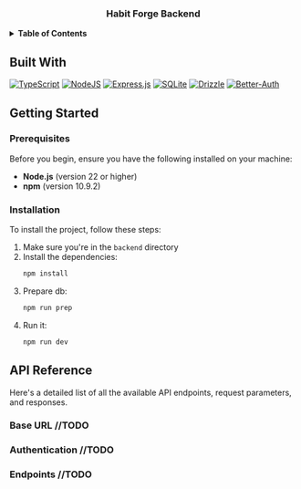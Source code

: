<h3 align="center">Habit Forge Backend</h3>

<details>

<summary><strong>Table of Contents</strong></summary>

- [Built With](#built-with-)
- [Getting Started](#getting-started-)
  - [Prerequisites](#prerequisites-)
  - [Installation](#installation-)
- [API Reference](#api-reference-)
  - [Base URL](#base-url-)
  - [Authentication](#authentication-)
  - [Endpoints](#endpoints-)
    - [Get All Posts](#get-all-posts)
    - [Create a New Post](#create-a-new-post)

</details>

## Built With

[![TypeScript](https://img.shields.io/badge/TypeScript-007ACC?style=for-the-badge&logo=typescript&logoColor=white)](https://www.typescriptlang.org/)
[![NodeJS](https://img.shields.io/badge/Node.js-6DA55F?logo=node.js&logoColor=white)](https://nodejs.org/en)
[![Express.js](https://img.shields.io/badge/Express.js-%23404d59.svg?logo=express&logoColor=%2361DAFB)](https://expressjs.com/)
[![SQLite](https://img.shields.io/badge/SQLite-%2307405e.svg?logo=sqlite&logoColor=white)](https://sqlite.org/)
[![Drizzle](https://img.shields.io/badge/Drizzle-C5F74F?logo=drizzle&logoColor=000)](https://orm.drizzle.team/)
[![Better-Auth](https://img.shields.io/badge/BetterAuth-black?style=for-the-badge&logoColor=white)](https://www.better-auth.com/)

## Getting Started

### Prerequisites

Before you begin, ensure you have the following installed on your machine:

- **Node.js** (version 22 or higher)
- **npm** (version 10.9.2)

### Installation

To install the project, follow these steps:

1. Make sure you're in the `backend` directory
2. Install the dependencies:
   ```bash
   npm install
   ```
3. Prepare db:
   ```bash
   npm run prep
   ```
4. Run it:
   ```bash
   npm run dev
   ```

## API Reference

Here's a detailed list of all the available API endpoints, request parameters, and responses.

### Base URL //TODO

### Authentication //TODO

### Endpoints //TODO

<!--
#### Get All Posts

**Endpoint:** `GET /posts`

**Description:** Fetches a list of all posts.

**Query Parameters:**

| Parameter | Type     | Description                                         |
| --------- | -------- | --------------------------------------------------- |
| `page`    | `number` | The page number (default: 1)                        |
| `limit`   | `number` | The number of posts to fetch per page (default: 10) |

**Response:**

```json
{
  "data": [
    {
      "id": 1,
      "title": "Post Title",
      "content": "Post content goes here.",
      "author": "Author Name",
      "created_at": "2024-12-01T12:00:00Z"
    },
    ...
  ],
  "meta": {
    "total": 100,
    "page": 1,
    "limit": 10
  }
}
```

#### Create a New Post

**Endpoint:** `POST /posts`

**Description:** Creates a new post.

**Request Body:**

```json
{
  "title": "New Post Title",
  "content": "Content of the new post.",
  "author": "Author Name"
}
```

**Response:**

```json
{
  "id": 101,
  "title": "New Post Title",
  "content": "Content of the new post.",
  "author": "Author Name",
  "created_at": "2024-12-15T10:00:00Z"
}
``` -->
